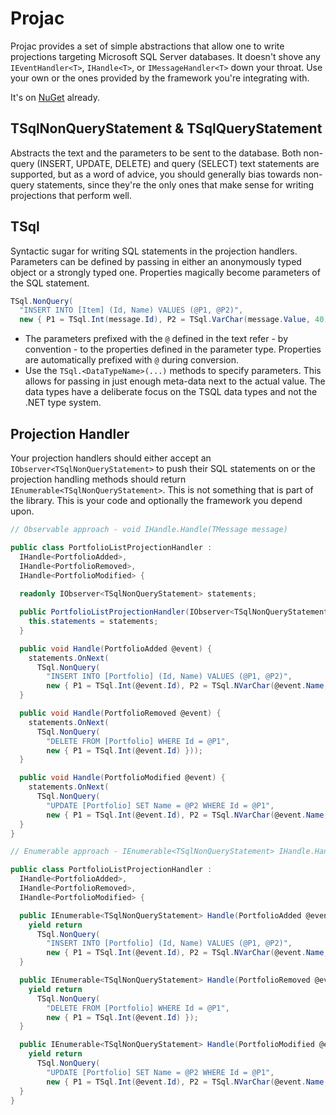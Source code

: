 # Projac

Projac provides a set of simple abstractions that allow one to write projections targeting Microsoft SQL Server databases. It doesn't shove any ```IEventHandler<T>```, ```IHandle<T>```, or ```IMessageHandler<T>``` down your throat. Use your own or the ones provided by the framework you're integrating with.

It's on [NuGet](https://www.nuget.org/packages/Projac/) already.

## TSqlNonQueryStatement & TSqlQueryStatement

Abstracts the text and the parameters to be sent to the database. Both non-query (INSERT, UPDATE, DELETE) and query (SELECT) text statements are supported, but as a word of advice, you should generally bias towards non-query statements, since they're the only ones that make sense for writing projections that perform well.

## TSql

Syntactic sugar for writing SQL statements in the projection handlers. Parameters can be defined by passing in either an anonymously typed object or a strongly typed one. Properties magically become parameters of the SQL statement.

```csharp
TSql.NonQuery(
  "INSERT INTO [Item] (Id, Name) VALUES (@P1, @P2)",
  new { P1 = TSql.Int(message.Id), P2 = TSql.VarChar(message.Value, 40) });
```

* The parameters prefixed with the ```@``` defined in the text refer - by convention - to the properties defined in the parameter type. Properties are automatically prefixed with ```@``` during conversion.
* Use the ```TSql.<DataTypeName>(...)``` methods to specify parameters. This allows for passing in just enough meta-data next to the actual value. The data types have a deliberate focus on the TSQL data types and not the .NET type system.

## Projection Handler

Your projection handlers should either accept an ```IObserver<TSqlNonQueryStatement>``` to push their SQL statements on or the projection handling methods should return ```IEnumerable<TSqlNonQueryStatement>```. This is not something that is part of the library. This is your code and optionally the framework you depend upon.

```csharp
// Observable approach - void IHandle.Handle(TMessage message)

public class PortfolioListProjectionHandler : 
  IHandle<PortfolioAdded>,
  IHandle<PortfolioRemoved>,
  IHandle<PortfolioModified> {
  
  readonly IObserver<TSqlNonQueryStatement> statements;

  public PortfolioListProjectionHandler(IObserver<TSqlNonQueryStatement> statements) {
    this.statements = statements;
  }

  public void Handle(PortfolioAdded @event) {
    statements.OnNext(
      TSql.NonQuery(
        "INSERT INTO [Portfolio] (Id, Name) VALUES (@P1, @P2)",
        new { P1 = TSql.Int(@event.Id), P2 = TSql.NVarChar(@event.Name, 40) }));
  }

  public void Handle(PortfolioRemoved @event) {
    statements.OnNext(
      TSql.NonQuery(
        "DELETE FROM [Portfolio] WHERE Id = @P1",
        new { P1 = TSql.Int(@event.Id) }));
  }

  public void Handle(PortfolioModified @event) {
    statements.OnNext(
      TSql.NonQuery(
        "UPDATE [Portfolio] SET Name = @P2 WHERE Id = @P1",
        new { P1 = TSql.Int(@event.Id), P2 = TSql.NVarChar(@event.Name, 40) }));
  }
}

// Enumerable approach - IEnumerable<TSqlNonQueryStatement> IHandle.Handle(TMessage message)

public class PortfolioListProjectionHandler : 
  IHandle<PortfolioAdded>,
  IHandle<PortfolioRemoved>,
  IHandle<PortfolioModified> {

  public IEnumerable<TSqlNonQueryStatement> Handle(PortfolioAdded @event) {
    yield return
      TSql.NonQuery(
        "INSERT INTO [Portfolio] (Id, Name) VALUES (@P1, @P2)",
        new { P1 = TSql.Int(@event.Id), P2 = TSql.NVarChar(@event.Name, 40) });
  }

  public IEnumerable<TSqlNonQueryStatement> Handle(PortfolioRemoved @event) {
    yield return
      TSql.NonQuery(
        "DELETE FROM [Portfolio] WHERE Id = @P1",
        new { P1 = TSql.Int(@event.Id) });
  }

  public IEnumerable<TSqlNonQueryStatement> Handle(PortfolioModified @event) {
    yield return
      TSql.NonQuery(
        "UPDATE [Portfolio] SET Name = @P2 WHERE Id = @P1",
        new { P1 = TSql.Int(@event.Id), P2 = TSql.NVarChar(@event.Name, 40) });
  }
}

```
